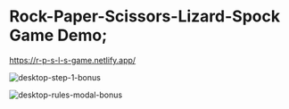 # Rock-Paper-Scissors-Lizard-Spock Game Demo; 

https://r-p-s-l-s-game.netlify.app/
 
![desktop-step-1-bonus](https://github.com/AlaskanCrab/Rock-Paper-Scissors-Lizard-Spock/assets/104378401/cfafd68f-f7f7-42e7-9ffb-59dfebc1b4b5)


![desktop-rules-modal-bonus](https://github.com/AlaskanCrab/Rock-Paper-Scissors-Lizard-Spock/assets/104378401/04d8a61d-d9ef-4dca-bf30-29a7e0e4732a)
